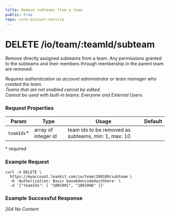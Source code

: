 ```yaml
---
title: Remove subteams from a team
public: true
repo: core-account-service
---
```

# DELETE /io/team/:teamId/subteam
Remove directly assigned subteams from a team. Any permissions granted to the subteams and their members through membership in the parent team are removed.

_Requires authentication as account administrator or team manager who created the team._ \
_Teams that are not enabled cannot be edited._ \
_Cannot be used with built-in teams: Everyone and External Users._

### Request Properties
|Param|Type|Usage|Default|
|---|---|---|----|
|`teamIds`*|array of integer id|team ids to be removed as subteams, min: 1, max: 10||

\* required

### Example Request
```shell
curl -X DELETE \
  https://myaccount.leankit.com/io/team/100100/subteam \
  -H 'Authorization: Basic base64encodedauthhere' \
  -d '{"teamIds": [ "1001001", "1001006" ]}'
```

### Example Successful Response

204 No Content



